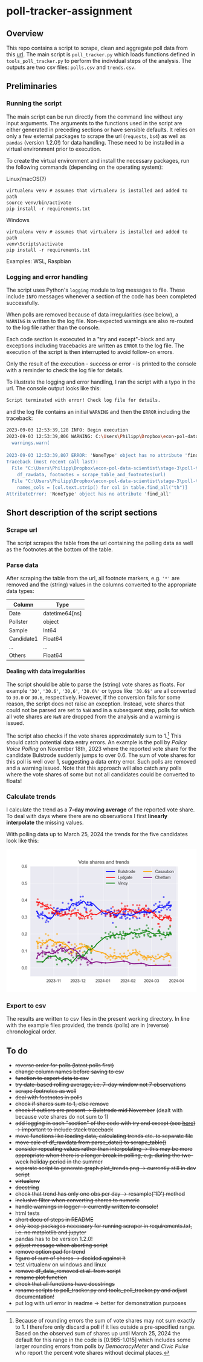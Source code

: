 # poll-tracker-assignment

## Overview
This repo contains a script to scrape, clean and aggregate poll data from this [url](https://cdn-dev.economistdatateam.com/jobs/pds/code-test/index.html). The main script is `poll_tracker.py` which loads functions defined in `tools_poll_tracker.py` to perform the individual steps of the analysis. The outputs are two csv files: `polls.csv` and `trends.csv`. 

## Preliminaries

### Running the script

The main script can be run directly from the command line without any input arguments. The arguments to the functions used in the script are either generated in preceding sections or have sensible defaults. It relies on only a few external packages to scrape the url (`requests`, `bs4`) as well as `pandas` (version 1.2.0!) for data handling. These need to be installed in a virtual environment prior to execution. 

To create the virtual environment and install the necessary packages, run the following commands (depending on the operating system):

Linux/macOS(?)
```
virtualenv venv # assumes that virtualenv is installed and added to path
source venv/bin/activate
pip install -r requirements.txt
```
Windows
```
virtualenv venv # assumes that virtualenv is installed and added to path
venv\Scripts\activate
pip install -r requirements.txt
```
Examples: WSL, Raspbian 

### Logging and error handling

The script uses Python's `logging` module to log messages to file. These include `INFO` messages whenever a section of the code has been completed successfully. 

When polls are removed because of data irregularities (see below), a `WARNING` is written to the log file. Non-expected warnings are also re-routed to the log file rather than the console. 

Each code section is excecuted in a "try and except"-block and any exceptions including tracebacks are written as `ERROR` to the log file. The execution of the script is then interrupted to avoid follow-on errors.

Only the result of the execution - success or error - is printed to the console with a reminder to check the log file for details. 

To illustrate the logging and error handling, I ran the script with a typo in the url. The console output looks like this:

```bash
Script terminated with error! Check log file for details.
```

and the log file contains an initial `WARNING` and then the `ERROR` including the traceback:

```bash
2023-09-03 12:53:39,128 INFO: Begin execution
2023-09-03 12:53:39,806 WARNING: C:\Users\Philipp\Dropbox\econ-pol-data-scientist\stage-3\poll-tracker-assignment\venv\lib\site-packages\bs4\builder\__init__.py:545: XMLParsedAsHTMLWarning: It looks like you're parsing an XML document using an HTML parser. If this really is an HTML document (maybe it's XHTML?), you can ignore or filter this warning. If it's XML, you should know that using an XML parser will be more reliable. To parse this document as XML, make sure you have the lxml package installed, and pass the keyword argument `features="xml"` into the BeautifulSoup constructor.
  warnings.warn(

2023-09-03 12:53:39,807 ERROR: 'NoneType' object has no attribute 'find_all'
Traceback (most recent call last):
  File "C:\Users\Philipp\Dropbox\econ-pol-data-scientist\stage-3\poll-tracker-assignment\poll_tracker.py", line 20, in <module>
    df_rawdata, footnotes = scrape_table_and_footnotes(url)
  File "C:\Users\Philipp\Dropbox\econ-pol-data-scientist\stage-3\poll-tracker-assignment\tools_poll_tracker.py", line 25, in scrape_table_and_footnotes
    names_cols = [col.text.strip() for col in table.find_all("th")]
AttributeError: 'NoneType' object has no attribute 'find_all'
```



## Short description of the script sections

### Scrape url 

The script scrapes the table from the url containing the polling data as well as the footnotes at the bottom of the table. 

### Parse data

After scraping the table from the url, all footnote markers, e.g. `'*'` are removed and the (string) values in the columns converted to the appropriate data types: 

| Column     | Type       |
|------------|------------|
| Date       | datetime64[ns] |
| Pollster   | object     |
| Sample     | Int64      |
| Candidate1 | Float64    |
| ...        | ...        |
| Others     | Float64    |


#### Dealing with data irregularities

The script should be able to parse the (string) vote shares as floats. For example `'30'`, `'30.6'`, `'30,6'`, `'30.6%'` or typos like `'30.6$'` are all converted to `30.0` or `30.6`, respectively. However, if the conversion fails for some reason, the script does not raise an exception. Instead, vote shares that could not be parsed are set to `NaN` and in a subsequent step, polls for which all vote shares are `NaN` are dropped from the analysis and a warning is issued. 

The script also checks if the vote shares approximately sum to 1.[^sum_vote_share] This should catch potential data entry errors. An example is the poll by *Policy Voice Polling* on November 18th, 2023 where the reported vote share for the candidate Bulstrode suddenly jumps to over 0.6. The sum of vote shares for this poll is well over 1, suggesting a data entry error. Such polls are removed and a warning issued. Note that this approach will also catch any polls where the vote shares of some but not all candidates could be converted to floats! 

[^sum_vote_share]: Because of rounding errors the sum of vote shares may not sum exactly to 1. I therefore only discard a poll if it lies outside a pre-specified range. Based on the observed sum of shares up until March 25, 2024 the default for this range  in the code is [0.985-1.015] which includes some larger rounding errors from polls by *DemocracyMeter* and *Civic Pulse* who report the percent vote shares without decimal places. 

### Calculate trends

I calculate the trend as a **7-day moving average** of the reported vote share. To deal with days where there are no observations I first **linearly interpolate** the missing values. 

With polling data up to March 25, 2024 the trends for the five candidates look like this:

![Figure: trends](./plots/plot_trends.png)

### Export to csv

The results are written to csv files in the present working directory. In line with the example files provided, the trends (polls) are in (reverse) chronological order. 


## To do

- ~~reverse order for polls (latest polls first)~~
- ~~change column names before saving to csv~~
- ~~function to export data to csv~~
- ~~try date-based rolling average, i.e. 7-day window not 7 observations~~
- ~~scrape footnotes as well~~
- ~~deal with footnotes in polls~~
- ~~check if shares sum to 1, else remove~~
- ~~check if outliers are present -> Bulstrode mid November~~ (dealt with because vote shares do not sum to 1)
- ~~add logging in each "section" of the code with try and except (see [here](https://medium.com/@rahulkumar_33287/logger-error-versus-logger-exception-4113b39beb4b)) -> important to include stack traceback~~
- ~~move functions like loading data, calculating trends etc. to separate file~~
- ~~move calc of df_rawdata from parse_data() to scrape_table()~~
- ~~consider repeating values rather than interpolating -> this may be more appropriate when there is a longer break in polling, e.g. during the two-week holiday period in the summer~~
- ~~separate script to generate graph plot_trends.png -> currently still in dev script~~
- ~~virtualenv~~
- ~~docstring~~
- ~~check that trend has only one obs per day -> resample('1D') method~~
- ~~inclusive filter when converting shares to numeric~~
- ~~handle warnings in logger -> currently written to console!~~
- html tests
- ~~short docu of steps in README~~
- ~~only keep packages necessary for running scraper in requirements.txt, i.e. no matplotlib and jupyter~~
- pandas has to be version 1.2.0!
- ~~adjust message when aborting script~~
- ~~remove option pad for trend~~
- ~~figure of sum of shares -> decided against it~~
- test virtualenv on windows and linux
- ~~remove df_data_removed et al. from script~~
- ~~rename plot function~~
- ~~check that all functions have docstrings~~
- ~~rename scripts to poll_tracker.py and tools_poll_tracker.py and adjust documentation!~~
- put log with url error in readme -> better for demonstration purposes



